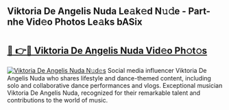 ## Viktoria De Angelis Nuda Le𝚊k𝚎d N𝚞𝚍e - Part-nhe Vid𝚎o Photos Le𝚊ks bASix

# <h2><a href="http://fbe8cl.evod.top/?m=Viktoria+De+Angelis+Nuda">🔗 👉🔴 Viktoria De Angelis Nuda Vid𝚎o Ph𝚘t𝚘s</a></h2>

[![Viktoria De Angelis Nuda N𝚞d𝚎s](https://i.imgur.com/8V9OHl7.gif)](http://fbe8cl.evod.top/?m=Viktoria+De+Angelis+Nuda)
Social media influencer Viktoria De Angelis Nuda who shares lifestyle and dance-themed content, including solo and collaborative dance performances and vlogs. Exceptional musician Viktoria De Angelis Nuda, recognized for their remarkable talent and contributions to the world of music. 
